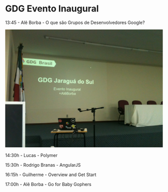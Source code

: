 GDG Evento Inaugural
==========

13:45 - Alê Borba - O que são Grupos de Desenvolvedores Google?

<img src="img/aleborba-gdg.jpg" />

14:30h - Lucas - Polymer

15:30h - Rodrigo Branas - AngularJS

16:15h - Guilherme - Overview and Get Start

17:00h - Alê Borba - Go for Baby Gophers